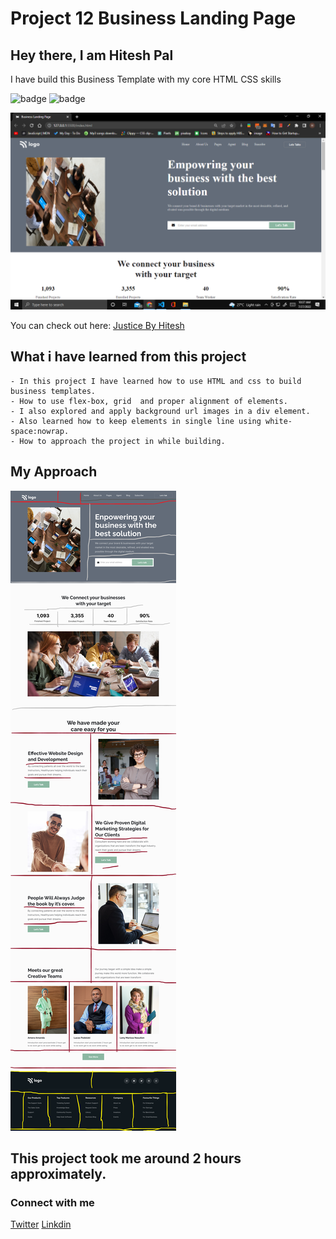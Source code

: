 # Project 12 Business Landing Page

## Hey there, I am Hitesh Pal

I have build this Business Template with my core HTML CSS skills


![badge](https://img.shields.io/badge/Project%2012-Business%20Landing%20Page-yellowgreen)
![badge](https://img.shields.io/badge/HTML-CSS-green)

![image](./images/created.png)

You can check out here: [Justice By Hitesh](https://justice-by-hitesh.netlify.app/)



## What i have learned from this project

    - In this project I have learned how to use HTML and css to build business templates.
    - How to use flex-box, grid  and proper alignment of elements.
    - I also explored and apply background url images in a div element.
    - Also learned how to keep elements in single line using white-space:nowrap.
    - How to approach the project in while building.

## My Approach

![image](./images/approach.png)

## This project took me around 2 hours approximately.

### Connect with me 
[Twitter](https://twitter.com/HiteshP25522550) 
[Linkdin](https://www.linkedin.com/in/hitesh-pal-8379011ab/)
